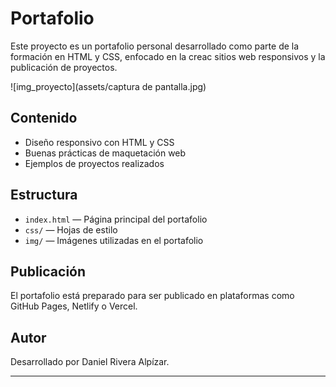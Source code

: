 # Portafolio

Este proyecto es un portafolio personal desarrollado como parte de la formación en HTML y CSS, enfocado en la creac
sitios web responsivos y la publicación de proyectos.

![img_proyecto](assets/captura de pantalla.jpg)

## Contenido

- Diseño responsivo con HTML y CSS
- Buenas prácticas de maquetación web
- Ejemplos de proyectos realizados

## Estructura

- `index.html` — Página principal del portafolio
- `css/` — Hojas de estilo
- `img/` — Imágenes utilizadas en el portafolio

## Publicación

El portafolio está preparado para ser publicado en plataformas como GitHub Pages, Netlify o Vercel.

## Autor

Desarrollado por Daniel Rivera Alpízar.

---

